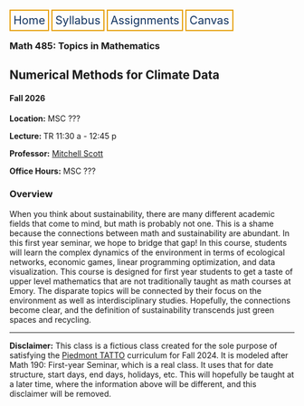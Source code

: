 <html lang="en-US">
<head>
<style>
th, td {
  border-style: none;

body {
  margin: 0;
  font-family: Arial, Helvetica, sans-serif;
}

.topnav {
  overflow: hidden;
  background-color: #333;
}

.topnav a {
  float: left;
  color: #0E315F;
  border:2px solid #E69F0A;
  text-align: center;
  padding: 20px 24px;
  text-decoration: none;
  font-size: 17px;
}

.topnav a:hover {
  background-color: #ddd;
  color: black;
}

.topnav a.active {
  background-color: #04AA6D;
  color: white;
}
}
</style>
</head>
<body>
 
  
 <div class= "topnav">
  <a style = "color: #0E315F; font-size: 20px; border: 2px solid #E69F0A; padding: 5px; text-decoration: none;" href="./home.html">Home</a>
  <a style = "color: #0E315F; font-size: 20px; border: 2px solid #E69F0A; padding: 5px; text-decoration: none;" href="./syllabus.html">Syllabus</a>
  <a style = "color: #0E315F; font-size: 20px; border: 2px solid #E69F0A; padding: 5px; text-decoration: none;" href="./assignments.html">Assignments</a>
  <a style = "color: #0E315F; font-size: 20px; border: 2px solid #E69F0A; padding: 5px; text-decoration: none;" href="https://canvas.emory.edu">Canvas</a>
  
 </div>

<section>
<article>
<h1>Math 485: Topics in Mathematics</h1>
<h2>Numerical Methods for Climate Data</h2>

<h4>Fall 2026</h4>
<p><strong>Location:</strong> MSC ???</p>
<p><strong>Lecture: </strong> TR 11:30 a - 12:45 p</p>
<p><strong>Professor:</strong> <a href = "https://mtscott.github.io/"> Mitchell Scott</a></p>
<p><strong>Office Hours:</strong> MSC ???</p>

<h3> Overview</h3>
<p> When you think about sustainability, there are many different academic fields that come to mind, but math is probably not one. This is a shame because the connections between math and sustainability are abundant. In this first year seminar, we hope to bridge that gap!  In this course, students will learn the complex dynamics of the environment in terms of ecological networks, economic games, linear programming optimization, and data visualization. This course is designed for first year students to get a taste of upper level mathematics that are not traditionally taught as math courses at Emory. The disparate topics will be connected by their focus on the environment as well as interdisciplinary studies. Hopefully, the connections become clear, and the definition of sustainability transcends just green spaces and recycling.</p>

<hr>
<p><strong>Disclaimer:</strong> This class is a fictious class created for the sole purpose of satisfying the  <a href = "https://sustainability.emory.edu/programs/the-piedmont-project/">Piedmont TATTO</a> curriculum for Fall 2024. It is modeled after Math 190: First-year Seminar, which is a real class. It uses that for date structure, start days, end days, holidays, etc. This will hopefully be taught at a later time, where the information above will be different, and this disclaimer will be removed.</p>
</article>
</section>


</body>
</html>
